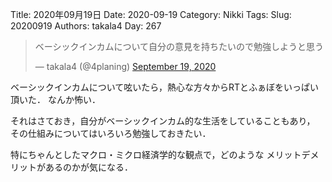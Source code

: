 ﻿Title: 2020年09月19日
Date: 2020-09-19
Category: Nikki
Tags: 
Slug: 20200919
Authors: takala4
Day: 267



<blockquote class="twitter-tweet"><p lang="ja" dir="ltr">ベーシックインカムについて自分の意見を持ちたいので勉強しようと思う</p>&mdash; takala4 (@4planing) <a href="https://twitter.com/4planing/status/1307219174322659329?ref_src=twsrc%5Etfw">September 19, 2020</a></blockquote> <script async src="https://platform.twitter.com/widgets.js" charset="utf-8"></script>



ベーシックインカムについて呟いたら，熱心な方々からRTとふぁぼをいっぱい頂いた．
なんか怖い．




それはさておき，自分がベーシックインカム的な生活をしていることもあり，
その仕組みについてはいろいろ勉強しておきたい．



特にちゃんとしたマクロ・ミクロ経済学的な観点で，どのような
メリットデメリットがあるのかが気になる．

